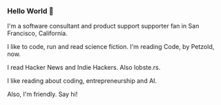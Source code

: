 ### Hello World 👋

I'm a software consultant and product support supporter fan in San Francisco, California.

I like to code, run and read science fiction. I'm reading Code, by Petzold, now. 

I read Hacker News and Indie Hackers. Also lobste.rs.

I like reading about coding, entrepreneurship and AI.

Also, I'm friendly. Say hi!



